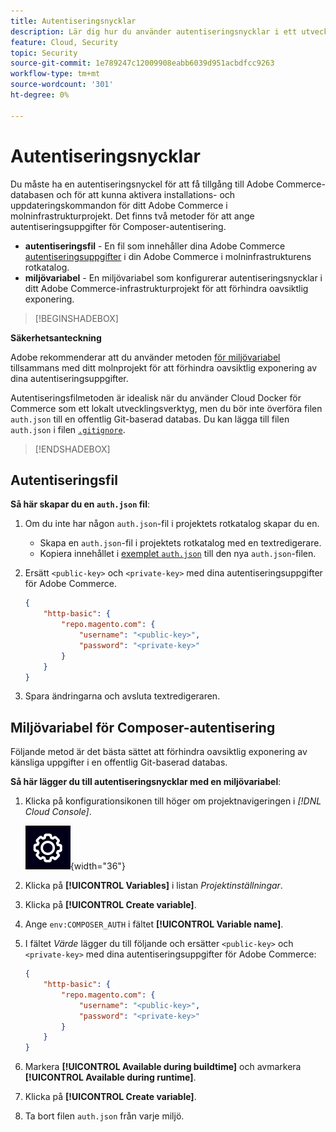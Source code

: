 ```yaml
---
title: Autentiseringsnycklar
description: Lär dig hur du använder autentiseringsnycklar i ett utvecklingsprojekt i Adobe Commerce i molninfrastruktur.
feature: Cloud, Security
topic: Security
source-git-commit: 1e789247c12009908eabb6039d951acbdfcc9263
workflow-type: tm+mt
source-wordcount: '301'
ht-degree: 0%

---
```


# Autentiseringsnycklar

Du måste ha en autentiseringsnyckel för att få tillgång till Adobe Commerce-databasen och för att kunna aktivera installations- och uppdateringskommandon för ditt Adobe Commerce i molninfrastrukturprojekt. Det finns två metoder för att ange autentiseringsuppgifter för Composer-autentisering.

- **autentiseringsfil** - En fil som innehåller dina Adobe Commerce [autentiseringsuppgifter](https://experienceleague.adobe.com/docs/commerce-operations/installation-guide/prerequisites/authentication-keys.html?lang=sv-SE) i din Adobe Commerce i molninfrastrukturens rotkatalog.
- **miljövariabel** - En miljövariabel som konfigurerar autentiseringsnycklar i ditt Adobe Commerce-infrastrukturprojekt för att förhindra oavsiktlig exponering.

>[!BEGINSHADEBOX]

**Säkerhetsanteckning**

Adobe rekommenderar att du använder metoden [för miljövariabel](#composer-auth-environment-variable) tillsammans med ditt molnprojekt för att förhindra oavsiktlig exponering av dina autentiseringsuppgifter.

Autentiseringsfilmetoden är idealisk när du använder Cloud Docker för Commerce som ett lokalt utvecklingsverktyg, men du bör inte överföra filen `auth.json` till en offentlig Git-baserad databas. Du kan lägga till filen `auth.json` i filen [`.gitignore` &#x200B;](../project/file-structure.md#ignoring-files).

>[!ENDSHADEBOX]

## Autentiseringsfil

**Så här skapar du en `auth.json` fil**:

1. Om du inte har någon `auth.json`-fil i projektets rotkatalog skapar du en.

   - Skapa en `auth.json`-fil i projektets rotkatalog med en textredigerare.
   - Kopiera innehållet i [exemplet `auth.json`](https://github.com/magento/magento2/blob/2.3/auth.json.sample) till den nya `auth.json`-filen.

1. Ersätt `<public-key>` och `<private-key>` med dina autentiseringsuppgifter för Adobe Commerce.

   ```json
   {
       "http-basic": {
           "repo.magento.com": {
               "username": "<public-key>",
               "password": "<private-key>"
           }
       }
   }
   ```

1. Spara ändringarna och avsluta textredigeraren.

## Miljövariabel för Composer-autentisering

Följande metod är det bästa sättet att förhindra oavsiktlig exponering av känsliga uppgifter i en offentlig Git-baserad databas.

**Så här lägger du till autentiseringsnycklar med en miljövariabel**:

1. Klicka på konfigurationsikonen till höger om projektnavigeringen i _[!DNL Cloud Console]_.

   ![Konfigurera projekt](../../assets/icon-configure.png){width="36"}

1. Klicka på **[!UICONTROL Variables]** i listan _Projektinställningar_.

1. Klicka på **[!UICONTROL Create variable]**.

1. Ange `env:COMPOSER_AUTH` i fältet **[!UICONTROL Variable name]**.

1. I fältet _Värde_ lägger du till följande och ersätter `<public-key>` och `<private-key>` med dina autentiseringsuppgifter för Adobe Commerce:

   ```json
   {
       "http-basic": {
           "repo.magento.com": {
               "username": "<public-key>",
               "password": "<private-key>"
           }
       }
   }
   ```

1. Markera **[!UICONTROL Available during buildtime]** och avmarkera **[!UICONTROL Available during runtime]**.

1. Klicka på **[!UICONTROL Create variable]**.

1. Ta bort filen `auth.json` från varje miljö.
